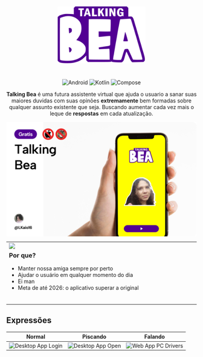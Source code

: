 
<p id="start" align="center">
<br>
<a href="#start"><img height="150rem" src="https://raw.githubusercontent.com/LKaio16/TalkingBea/refs/heads/master/app/src/main/res/drawable/logo_img.png"></a>
<h1></h1>
</p>

  
<div align="center">

![Android](https://img.shields.io/badge/-Android-black?style=for-the-badge&logoColor=white&logo=android&color=3DDC84)
![Kotlin](https://img.shields.io/badge/-Kotlin-%23563DAC.svg?style=for-the-badge&logo=kotlin&color=white)
![Compose](https://img.shields.io/badge/-Compose-black?style=for-the-badge&logoColor=white&logo=jetpack-compose&color=4285F4)


**Talking Bea** é uma futura assistente virtual que ajuda o usuario a sanar suas maiores duvidas com suas opinões **extremamente** bem formadas sobre qualquer assunto existente que seja. Buscando aumentar cada vez mais o leque de **respostas**
em cada atualização.
</div>

<img align="center" src="https://raw.githubusercontent.com/LKaio16/TalkingBea/refs/heads/master/app/src/main/res/drawable/Thumbnail%20Rounded.png" width="">


<table>
<tr>
<td>
<a href="#banner"><img align="left" src="https://raw.githubusercontent.com/xnbox/DeepfakeHTTP/main/img/image1.png" width="190"></a>
<h3>Por que?</h3>
<ul>
    <li>Manter nossa amiga sempre por perto</li>
    <li>Ajudar o usuário em qualquer momento do dia</li>
    <li>Ei man</li>
    <li>Meta de até 2026: o aplicativo superar a original</li>
</ul>
<img width="1000" height="0">
</td>
</tr>
</table>

## Expressões 

|                                                                                    Normal                                                                                     |                                                                                   Piscando                                                                                   |                                                                                Falando                                                                                |                                                                            
| :--------------------------------------------------------------------------------------------------------------------------------------------------------------------------------------: | :----------------------------------------------------------------------------------------------------------------------------------------------------------------------------------: | :----------------------------------------------------------------------------------------------------------------------------------------------------------------------------------------: | 
| <img src="https://raw.githubusercontent.com/LKaio16/TalkingBea/refs/heads/master/app/src/main/res/drawable/bea_idle.png" title="Desktop App  Login " width="50%" crossorigin> | <img src="https://raw.githubusercontent.com/LKaio16/TalkingBea/refs/heads/master/app/src/main/res/drawable/bea_idle_piscando.png" title="Desktop App Open" width="50%" crossorigin> | <img src="https://raw.githubusercontent.com/LKaio16/TalkingBea/refs/heads/master/app/src/main/res/drawable/bea_falando.png" title="Web App  PC  Drivers" width="50%" crossorigin> |

